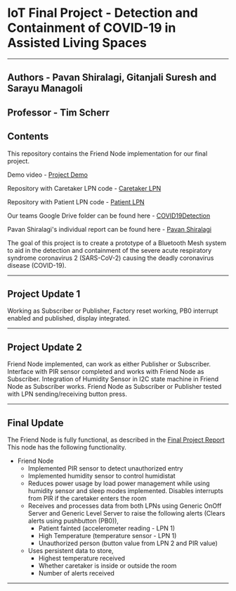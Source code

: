 # IoT Final Project - Detection and Containment of COVID-19 in Assisted Living Spaces
----------------------------------------------------------------------------------------------------------------------------------------------------

## Authors - Pavan Shiralagi, Gitanjali Suresh and Sarayu Managoli

## Professor - Tim Scherr

## Contents

This repository contains the Friend Node implementation for our final project.

Demo video - [Project Demo](https://drive.google.com/drive/u/1/folders/1ZPNZiMcrfCPBDFvCzMxLzUf7_b3DdGpf "Project Demo")

Repository with Caretaker LPN code - [Caretaker LPN](https://github.com/CU-ECEN-5823/final-project-assignment-Gitanjali-Suresh "Caretaker LPN")

Repository with Patient LPN code - [Patient LPN](https://github.com/CU-ECEN-5823/final-project-assignment-sarayumanagoli "Patient LPN")

Our teams Google Drive folder can be found here - [COVID19Detection](https://drive.google.com/drive/folders/1ZPNZiMcrfCPBDFvCzMxLzUf7_b3DdGpf?usp=sharing "COVID19Detection")

Pavan Shiralagi's individual report can be found here - [Pavan Shiralagi](https://drive.google.com/drive/u/1/folders/1rVscWxk9fUWKUg6-Ww8QdJyeg4_S-5me "PavanShiralagi")

The goal of this project is to create a prototype of a Bluetooth Mesh system to aid in the detection and containment of the severe acute respiratory syndrome coronavirus 2 (SARS-CoV-2) 
causing the deadly coronavirus disease (COVID-19).

-----------------------------------------------------------------------------------------------------------------------------------------------------
## Project Update 1
Working as Subscriber or Publisher, Factory reset working, PB0 interrupt enabled and published, display integrated.

-----------------------------------------------------------------------------------------------------------------------------------------------------
## Project Update 2
Friend Node implemented, can work as either Publisher or Subscriber. Interface with PIR sensor completed and works with Friend Node as Subscriber.
Integration of Humidity Sensor in I2C state machine in Friend Node as Subscriber works. Friend Node as Subscriber or Publisher tested with LPN sending/receiving
button press.

-----------------------------------------------------------------------------------------------------------------------------------------------------
## Final Update
The Friend Node is fully functional, as described in the [Final Project Report](https://drive.google.com/drive/u/1/folders/1ZPNZiMcrfCPBDFvCzMxLzUf7_b3DdGpf "Final Project Report")
This node has the following functionality.
- Friend Node
	- Implemented PIR sensor to detect unauthorized entry
	- Implemented humidity sensor to control humidistat
	- Reduces power usage by load power management while using humidity sensor and sleep modes implemented. Disables interrupts from PIR if the caretaker enters the room
	- Receives and processes data from both LPNs using Generic OnOff Server and Generic Level Server to raise the following alerts (Clears alerts using pushbutton (PB0)),
		- Patient fainted (accelerometer reading - LPN 1)
		- High Temperature (temperature sensor - LPN 1)
		- Unauthorized person (button value from LPN 2 and PIR value)
	- Uses persistent data to store,
		- Highest temperature received
		- Whether caretaker is inside or outside the room
		- Number of alerts received


-----------------------------------------------------------------------------------------------------------------------------------------------------